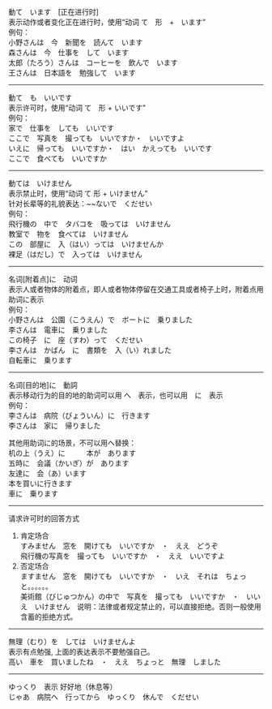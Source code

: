 動て　います　[正在进行时]  
表示动作或者变化正在进行时，使用“动词 て　形　+　います”  
例句：  
小野さんは　今　新聞を　読んて　います  
森さんは　今　仕事を　して　います  
太郎（たろう）さんは　コーヒーを　飲んで　います  
王さんは　日本語を　勉強して　います  

---
動て　も　いいです  
表示许可时，使用“动词 て　形 + いいです”  
例句：  
家で　仕事を　しても　いいです  
ここで　写真を　撮っても　いいですか・　いいですよ  
いえに　帰っても　いいですか・　はい　かえっても　いいです  
ここで　食べても　いいですか  

---
動ては　いけません  
表示禁止时，使用“动词 て 形 + いけません”  
针对长辈等的礼貌表达：~~ないで　くだせい  
例句：  
飛行機の　中で　タバコを　吸っては　いけません  
教室で　物を　食べては　いけません  
この　部屋に　入（はい）っては　いけませんか   
裸足（はだし）で　入っては　いけません  

---
名词[附着点]に　动词  
表示人或者物体的附着点，即人或者物体停留在交通工具或者椅子上时，附着点用助词に表示   
例句：  
小野さんは　公園（こうえん）で　ボートに　乗りました  
李さんは　電車に　乗りました  
この椅子　に　座（すわ）って　くだせい  
李さんは　かばん　に　書類を　入（い）れました  
自転車に　乗ります  

---
名词[目的地]に　動詞  
表示移动行为的目的地的助词可以用 へ　表示，也可以用　に　表示  
例句：  
李さんは　病院（びょういん）に　行きます  
李さんは　家に　帰りました  

其他用助词に的场景，不可以用へ替换：  
机の上（うえ）に　　　本が　あります  
五時に　会議（かいぎ）が　あります  
友達に　会（あ）います  
本を買いに行きます  
車に　乗ります  

---
请求许可时的回答方式  
1. 肯定场合  
すみません　窓を　開けても　いいですか　・　ええ　どうぞ  
飛行機の写真を　撮っても　いいですか　・　ええ　いいですよ  
2. 否定场合  
ますません　窓を　開けても　いいですか　・　いえ　それは　ちょっと。。。。。。  
美術館（びじゅつかん）の中で　写真を　撮っても　いいですか　・　いいえ　いけません　说明：法律或者规定禁止的，可以直接拒绝。否则一般使用含蓄的拒绝方式。  

---
無理（むり）を　しては　いけませんよ  
表示有点勉强, 上面的表达表示不要勉强自己。  
高い　車を　買いましたね　・　ええ　ちょっと　無理　しました  

---
ゆっくり　表示 好好地（休息等）  
じゃあ　病院へ　行ってから　ゆっくり　休んで　くだせい
